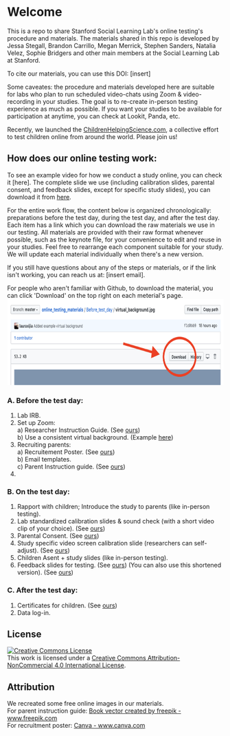 # Welcome

This is a repo to share Stanford Social Learning Lab's online testing's procedure and materials. 
The materials shared in this repo is developed by Jessa Stegall, Brandon Carrillo, Megan Merrick, Stephen Sanders, Natalia Velez, Sophie Bridgers and other main members at the Social Learning Lab at Stanford. 

To cite our materials, you can use this DOI: [insert]

Some caveates: the procedure and materials developed here are suitable for labs who plan to run scheduled video-chats using Zoom & video-recording in your studies. The goal is to re-create in-person testing experience as much as possible. If you want your studies to be available for participation at anytime, you can check at Lookit, Panda, etc.

Recently, we launched the [ChildrenHelpingScience.com](https://childrenhelpingscience.com/), a collective effort to test children online from around the world. Please join us!


## How does our online testing work:

To see an example video for how we conduct a study online, you can check it [here]. The complete slide we use (including calibration slides, parental consent, and feedback slides, except for specific study slides), you can download it from [here](https://github.com/sociallearninglab/online_testing_materials/blob/master/Example/Standardized_Slides_Sharing.key).

For the entire work flow, the content below is organized chronologically: preparations before the test day, during the test day, and after the test day. Each item has a link which you can download the raw materials we use in our testing. All materials are provided with their raw format whenever possible, such as the keynote file, for your convenience to edit and reuse in your studies. Feel free to rearrange each component suitable for your study. We will update each material individually when there's a new version.

If you still have questions about any of the steps or materials, or if the link isn't working, you can reach us at: [insert email].

For people who aren't familiar with Github, to download the material, you can click 'Download' on the top right on each meterial's page. <br>
<img src='supplement_images/github_download_button.png' width = '1000' height ='200'>

### A. Before the test day:
  1. Lab IRB. 
  2. Set up Zoom: <br>
    a) Researcher Instruction Guide. (See [ours](https://github.com/sociallearninglab/online_testing_materials/blob/master/Before_test_day/Lab%20Testing%20Online%20Prep%20Guide.key)) <br>
    b) Use a consistent virtual background. (Example [here](https://github.com/sociallearninglab/online_testing_materials/blob/master/Before_test_day/virtual_background.jpg))
  3. Recruiting parents: <br>
    a) Recruitement Poster. (See [ours](https://github.com/sociallearninglab/online_testing_materials/blob/master/Before_test_day/SLL%20Participation%20Flyer.pdf)) <br>
    b) Email templates.   
    c) Parent Instruction guide. (See [ours](https://github.com/sociallearninglab/online_testing_materials/blob/master/Before_test_day/parent_instruction_guide.key)) 
  3. 

### B. On the test day: 
  1. Rapport with children; Introduce the study to parents (like in-person testing).
  2. Lab standardized calibration slides & sound check (with a short video clip of your choice). (See [ours](https://github.com/sociallearninglab/online_testing_materials/blob/master/On_test_day/Calibration_Part1.key))
  3. Parental Consent. (See [ours](https://github.com/sociallearninglab/online_testing_materials/blob/master/On_test_day/Parental_Consent.key))
  4. Study specific video screen calibration slide (researchers can self-adjust). (See [ours](https://github.com/sociallearninglab/online_testing_materials/blob/master/On_test_day/Calibration_Part2.key))
  5. Children Asent + study slides (like in-person testing).
  6. Feedback slides for testing. (See [ours](https://github.com/sociallearninglab/online_testing_materials/blob/master/On_test_day/Feedback_Slides.key))
     (You can also use this shortened version). (See [ours](https://github.com/sociallearninglab/online_testing_materials/blob/master/On_test_day/Shortened_Follow_Up.key))

### C. After the test day:
  1. Certificates for children. (See [ours](https://github.com/sociallearninglab/online_testing_materials/blob/master/After_test_day/Online%20Testing%20Certificate.pdf))
  2. Data log-in.

## License
<a rel="license" href="http://creativecommons.org/licenses/by-nc/4.0/"><img alt="Creative Commons License" style="border-width:0" src="https://i.creativecommons.org/l/by-nc/4.0/88x31.png" /></a><br />This work is licensed under a <a rel="license" href="http://creativecommons.org/licenses/by-nc/4.0/">Creative Commons Attribution-NonCommercial 4.0 International License</a>.

## Attribution
<p> We recreated some free online images in our materials. <br>
For parent instruction guide: <a href="https://www.freepik.com/free-photos-vectors/book">Book vector created by freepik - www.freepik.com</a> <br>
For recruitment poster: <a href="https://www.canva.com"> Canva - www.canva.com</a> <br>
</p>
